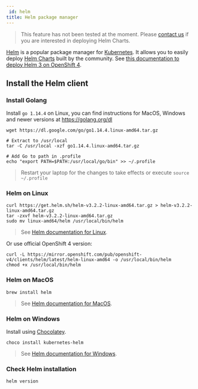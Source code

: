```yaml
---
 id: helm
title: Helm package manager
---
```


> This feature has not been tested at the moment. Please [contact us](mailto:dsri-support-l@maastrichtuniversity.nl) if you are interested in deploying Helm Charts.

[Helm](https://helm.sh/) is a popular package manager for [Kubernetes](https://kubernetes.io/). It allows you to easily deploy [Helm Charts](https://hub.helm.sh/) built by the community. See [this documentation to deploy Helm 3 on OpenShift 4](https://access.redhat.com/documentation/en-us/openshift_container_platform/4.3/html/cli_tools/helm-cli).

## Install the Helm client

### Install Golang

Install `go 1.14.4` on Linux, you can find instructions for MacOS, Windows and newer versions at https://golang.org/dl

```shell
wget https://dl.google.com/go/go1.14.4.linux-amd64.tar.gz

# Extract to /usr/local
tar -C /usr/local -xzf go1.14.4.linux-amd64.tar.gz

# Add Go to path in .profile
echo "export PATH=$PATH:/usr/local/go/bin" >> ~/.profile
```

> Restart your laptop for the changes to take effects or execute `source ~/.profile`

### Helm on Linux

```shell
curl https://get.helm.sh/helm-v3.2.2-linux-amd64.tar.gz > helm-v3.2.2-linux-amd64.tar.gz
tar -zxvf helm-v3.2.2-linux-amd64.tar.gz
sudo mv linux-amd64/helm /usr/local/bin/helm
```

> See [Helm documentation for Linux](https://helm.sh/docs/intro/install/#from-the-binary-releases).

Or use official OpenShift 4 version:

```shell
curl -L https://mirror.openshift.com/pub/openshift-v4/clients/helm/latest/helm-linux-amd64 -o /usr/local/bin/helm
chmod +x /usr/local/bin/helm
```

### Helm on MacOS

```shell
brew install helm
```

> See [Helm documentation for MacOS](https://helm.sh/docs/intro/install/#from-homebrew-macos).

### Helm on Windows

Install using [Chocolatey](https://chocolatey.org/).

```shell
choco install kubernetes-helm
```

> See [Helm documentation for Windows](https://helm.sh/docs/intro/install/#from-chocolatey-windows).

### Check Helm installation

```shell
helm version
```

